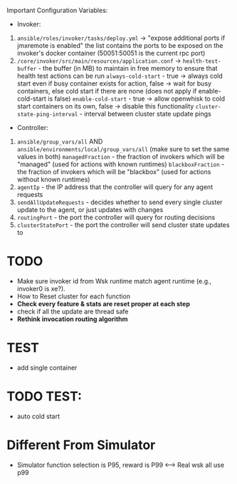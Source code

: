 Important Configuration Variables:
- Invoker:
1. `ansible/roles/invoker/tasks/deploy.yml` -> "expose additional ports if jmxremote is enabled"
    the list contains the ports to be exposed on the invoker's docker container (50051:50051 is the current rpc port)
2. `/core/invoker/src/main/resources/application.conf` ->
    `health-test-buffer` - the buffer (in MB) to maintain in free memory to ensure that health test actions can be run
    `always-cold-start` - true -> always cold start even if busy container exists for action, false -> wait for busy containers, else cold start if there are none (does not apply if enable-cold-start is false)
    `enable-cold-start` - true -> allow openwhisk to cold start containers on its own, false -> disable this functionality
    `cluster-state-ping-interval` - interval between cluster state update pings
- Controller:
1. `ansible/group_vars/all` AND `ansible/environments/local/group_vars/all` (make sure to set the same values in both)
    `managedFraction` - the fraction of invokers which will be "managed" (used for actions with known runtimes)
    `blackboxFraction` - the fraction of invokers which will be "blackbox" (used for actions without known runtimes)
2. `agentIp` - the IP address that the controller will query for any agent requests
3. `sendAllUpdateRequests` - decides whether to send every single cluster update to the agent, or just updates with changes
4. `routingPort` - the port the controller will query for routing decisions
5. `clusterStatePort` - the port the controller will send cluster state updates to

# TODO
- Make sure invoker id from Wsk runtime match agent runtime (e.g., invoker0 is xe?).
- How to Reset cluster for each function
- **Check every feature & stats are reset proper at each step**
- check if all the update are thread safe
- **Rethink invocation routing algorithm**

# TEST
- add single container
# TODO TEST:
- auto cold start

# Different From Simulator
- Simulator function selection is P95, reward is P99 <--> Real wsk all use p99